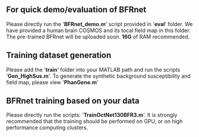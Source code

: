 ## For quick demo/evaluation of BFRnet
Please directly run the '**BFRnet_demo.m**' script provided in '**eval**' folder. We have provided a human brain COSMOS and its tocal field map in this folder. The pre-trained BFRnet will be uploaded soon. **16G** of RAM recommended.

## Training dataset generation
Please add the '**train**' folder into your MATLAB path and run the scripts '**Gen_HighSus.m**'.
To generate the synthetic background susceptibility and field map, please view '**PhanGene.m**'

## BFRnet training based on your data
Please directly run the scripts: '**TrainOctNet130BFR3.m**'. It is strongly recommended that the training should be performed on GPU, or on high performance computing clusters.
